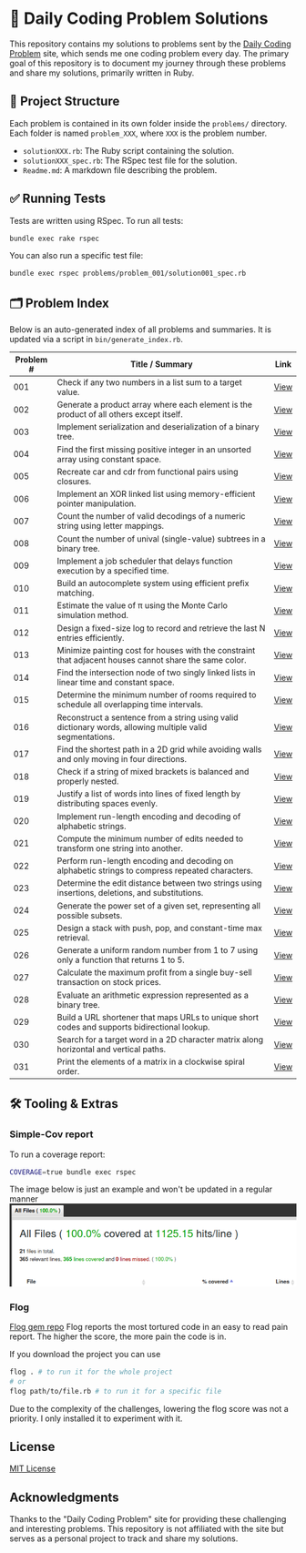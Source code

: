 # 🧠 Daily Coding Problem Solutions

This repository contains my solutions to problems sent by the [Daily Coding Problem](https://www.dailycodingproblem.com/) site, which sends me one coding problem every day. The primary goal of this repository is to document my journey through these problems and share my solutions, primarily written in Ruby.

## 🧱 Project Structure

Each problem is contained in its own folder inside the `problems/` directory. Each folder is named `problem_XXX`, where `XXX` is the problem number.

- `solutionXXX.rb`: The Ruby script containing the solution.
- `solutionXXX_spec.rb`: The RSpec test file for the solution.
- `Readme.md`: A markdown file describing the problem.

## ✅ Running Tests

Tests are written using RSpec. To run all tests:

```bash
bundle exec rake rspec
```
You can also run a specific test file:
```bash
bundle exec rspec problems/problem_001/solution001_spec.rb
```

<!-- problem-index:start -->

## 🗂 Problem Index

Below is an auto-generated index of all problems and summaries. It is updated via a script in `bin/generate_index.rb`.

| Problem # | Title / Summary | Link |
|-----------|------------------|------|
| 001 | Check if any two numbers in a list sum to a target value. | [View](problems/problem_001) |
| 002 | Generate a product array where each element is the product of all others except itself. | [View](problems/problem_002) |
| 003 | Implement serialization and deserialization of a binary tree. | [View](problems/problem_003) |
| 004 | Find the first missing positive integer in an unsorted array using constant space. | [View](problems/problem_004) |
| 005 | Recreate car and cdr from functional pairs using closures. | [View](problems/problem_005) |
| 006 | Implement an XOR linked list using memory-efficient pointer manipulation. | [View](problems/problem_006) |
| 007 | Count the number of valid decodings of a numeric string using letter mappings. | [View](problems/problem_007) |
| 008 | Count the number of unival (single-value) subtrees in a binary tree. | [View](problems/problem_008) |
| 009 | Implement a job scheduler that delays function execution by a specified time. | [View](problems/problem_009) |
| 010 | Build an autocomplete system using efficient prefix matching. | [View](problems/problem_010) |
| 011 | Estimate the value of π using the Monte Carlo simulation method. | [View](problems/problem_011) |
| 012 | Design a fixed-size log to record and retrieve the last N entries efficiently. | [View](problems/problem_012) |
| 013 | Minimize painting cost for houses with the constraint that adjacent houses cannot share the same color. | [View](problems/problem_013) |
| 014 | Find the intersection node of two singly linked lists in linear time and constant space. | [View](problems/problem_014) |
| 015 | Determine the minimum number of rooms required to schedule all overlapping time intervals. | [View](problems/problem_015) |
| 016 | Reconstruct a sentence from a string using valid dictionary words, allowing multiple valid segmentations. | [View](problems/problem_016) |
| 017 | Find the shortest path in a 2D grid while avoiding walls and only moving in four directions. | [View](problems/problem_017) |
| 018 | Check if a string of mixed brackets is balanced and properly nested. | [View](problems/problem_018) |
| 019 | Justify a list of words into lines of fixed length by distributing spaces evenly. | [View](problems/problem_019) |
| 020 | Implement run-length encoding and decoding of alphabetic strings. | [View](problems/problem_020) |
| 021 | Compute the minimum number of edits needed to transform one string into another. | [View](problems/problem_021) |
| 022 | Perform run-length encoding and decoding on alphabetic strings to compress repeated characters. | [View](problems/problem_022) |
| 023 | Determine the edit distance between two strings using insertions, deletions, and substitutions. | [View](problems/problem_023) |
| 024 | Generate the power set of a given set, representing all possible subsets. | [View](problems/problem_024) |
| 025 | Design a stack with push, pop, and constant-time max retrieval. | [View](problems/problem_025) |
| 026 | Generate a uniform random number from 1 to 7 using only a function that returns 1 to 5. | [View](problems/problem_026) |
| 027 | Calculate the maximum profit from a single buy-sell transaction on stock prices. | [View](problems/problem_027) |
| 028 | Evaluate an arithmetic expression represented as a binary tree. | [View](problems/problem_028) |
| 029 | Build a URL shortener that maps URLs to unique short codes and supports bidirectional lookup. | [View](problems/problem_029) |
| 030 | Search for a target word in a 2D character matrix along horizontal and vertical paths. | [View](problems/problem_030) |
| 031 | Print the elements of a matrix in a clockwise spiral order. | [View](problems/problem_031) |


<!-- problem-index:end -->

## 🛠 Tooling & Extras

### Simple-Cov report

To run a coverage report:
```bash
COVERAGE=true bundle exec rspec
```
The image below is just an example and won't be updated in a regular manner
![Test Coverage](assets/coverage_screenshot.png)

### Flog
[Flog gem repo](https://github.com/seattlerb/flog)
Flog reports the most tortured code in an easy to read pain report. The higher the score, the more pain the code is in.

If you download the project you can use
```bash
flog . # to run it for the whole project
# or
flog path/to/file.rb # to run it for a specific file
```

Due to the complexity of the challenges, lowering the flog score was not a priority.
I only installed it to experiment with it.

## License
[MIT License](https://opensource.org/licenses/MIT)

## Acknowledgments

Thanks to the "Daily Coding Problem" site for providing these challenging and interesting problems. This repository is not affiliated with the site but serves as a personal project to track and share my solutions.